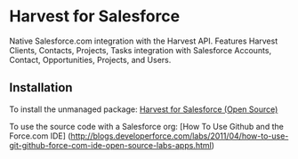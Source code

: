 Harvest for Salesforce
======================

Native Salesforce.com integration with the Harvest API.  Features Harvest Clients, Contacts, Projects, Tasks integration with Salesforce Accounts, Contact, Opportunities, Projects, and Users.

Installation
------------

To install the unmanaged package: [Harvest for Salesforce (Open Source)](https://login.salesforce.com/packaging/installPackage.apexp?p0=04t80000000jNUn)

To use the source code with a Salesforce org: [How To Use Github and the Force.com IDE] (http://blogs.developerforce.com/labs/2011/04/how-to-use-git-github-force-com-ide-open-source-labs-apps.html)